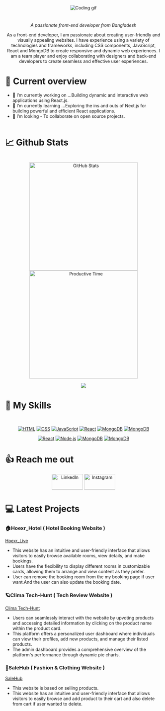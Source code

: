 <div align="center">
  <img src="https://i.ibb.co/brZvyZd/GIthub-cover.png" alt="Coding gif" title="Coding gif" >
</div>
<div align="center">

#

*A passionate front-end developer from Bangladesh*

As a front-end developer, I am passionate about creating user-friendly and visually appealing websites. I have experience using a variety of technologies and frameworks, including CSS components, JavaScript, React and MongoDB to create responsive and dynamic web experiences. I am a team player and enjoy collaborating with designers and back-end developers to create seamless and effective user experiences.
</div>

# 👀 Current overview

- 🔭 I’m currently working on ...Building dynamic and interactive web applications using React.js.
- 🌱 I’m currently learning ...Exploring the ins and outs of Next.js for building powerful and efficient React applications.
- 👯 I’m looking - To collaborate on open source projects. <br> <br>

# 📈 Github Stats

<br>

<div align="center">

  <!-- [![GitHub Streak](https://github-readme-streak-stats.herokuapp.com?user=Saifulkhandaker&theme=dark)](https://git.io/streak-stats) -->
</div>

<div align="center">

<img src="http://github-profile-summary-cards.vercel.app/api/cards/stats?username=Saifulkhandaker&theme=dark" alt="GitHub Stats" width="348">
<img src="http://github-profile-summary-cards.vercel.app/api/cards/most-commit-language?username=Saifulkhandaker&theme=dark" alt="Productive Time" width="348">

</div>

<div align="center">

![](http://github-profile-summary-cards.vercel.app/api/cards/profile-details?username=Saifulkhandaker&theme=dark)
</div>

# 🎯 My Skills

<div align="center"> <br>

[![HTML](https://skillicons.dev/icons?i=html)](https://skillicons.dev)
[![CSS](https://skillicons.dev/icons?i=css)](https://skillicons.dev)
[![JavaScript](https://skillicons.dev/icons?i=js)](https://skillicons.dev)
[![React](https://skillicons.dev/icons?i=react)](https://skillicons.dev)
[![MongoDB](https://skillicons.dev/icons?i=tailwind)](https://skillicons.dev)
[![MongoDB](https://skillicons.dev/icons?i=bootstrap)](https://skillicons.dev)
<br>

[![React](https://skillicons.dev/icons?i=expressjs)](https://skillicons.dev)
[![Node.js](https://skillicons.dev/icons?i=mongodb)](https://skillicons.dev)
[![MongoDB](https://skillicons.dev/icons?i=firebase)](https://skillicons.dev)
[![MongoDB](https://skillicons.dev/icons?i=figma)](https://skillicons.dev)

</div>

# 👍 Reach me out

<div align="center">

<a href="https://www.linkedin.com/in/saiful-khandaker67/"><img src="https://i.ibb.co/grT3k50/1614895141102.png" alt="LinkedIn" width="100" height="50"></a>
<a href="https://www.instagram.com/saiful_khandaker.67/"><img src="https://i.ibb.co/Jp891vf/Instagram-name-logo-transparent-PNG.png" alt="Instagram" width="100" height="50"></a>

</div>


# 💻 Latest Projects
### 🏠Hoexr_Hotel ( Hotel Booking Website ) <br>
[Hoexr_Live](https://hotel-boo-c51b7.web.app/) <br>
- This website has an intuitive and user-friendly interface that allows visitors to easily browse available rooms, view details, and make bookings.
- Users have the flexibility to display different rooms in customizable cards, allowing them to arrange and view content as they prefer.
- User can remove the booking room from the my booking page if user want.And the user can also update the booking date. <br>

### 🪐Clima Tech-Hunt ( Tech Review Website ) <br>
[Clima Tech-Hunt](https://tech-product-51c1d.web.app/) <br>
- Users can seamlessly interact with the website by upvoting products and accessing detailed information by clicking on the product name within the product card.
-  This platform offers a personalized user dashboard where individuals can view their profiles, add new products, and manage their listed products.
- The admin dashboard provides a comprehensive overview of the platform's performance through dynamic pie charts. <br>

### 🛒SaleHub ( Fashion & Clothing Website ) <br>
[SaleHub](https://sale-hub-fea0c.web.app/) <br>
- This website is based on selling products.
- This website has an intuitive and user-friendly interface that allows visitors to easily browse and add product to their cart and also delete from cart if user wanted to delete. <br>